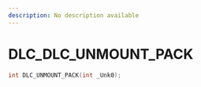 ```yaml
---
description: No description available 
---
```


# DLC\_DLC_UNMOUNT_PACK

```cpp
int DLC_UNMOUNT_PACK(int _Unk0);
```